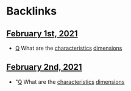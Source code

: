 
# Backlinks
## [February 1st, 2021](<February 1st, 2021.md>)
- [Q](<Q.md>) What are the [characteristics](<characteristics.md>) [dimensions](<dimensions.md>)

## [February 2nd, 2021](<February 2nd, 2021.md>)
- "[Q](<Q.md>) What are the [characteristics](<characteristics.md>) [dimensions](<dimensions.md>)

